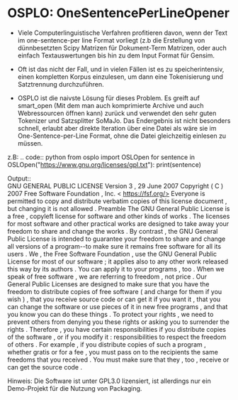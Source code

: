 OSPLO: OneSentencePerLineOpener
===============================

- Viele Computerlinguistische Verfahren profitieren davon, wenn der Text im one-sentence-per line Format vorliegt (z.b die Erstellung von dünnbesetzten Scipy Matrizen für Dokument-Term Matrizen, oder auch einfach Textauswertungen bis hin zu dem Input Format für Gensim.

- Oft ist das nicht der Fall, und in vielen Fällen ist es zu speicherintensiv, einen kompletten Korpus einzulesen, um dann eine Tokenisierung und Satztrennung durchzuführen.

- OSPLO ist die naivste Lösung für dieses Problem.
Es greift auf smart_open (Mit dem man auch komprimierte Archive und auch Webressourcen öffnen kann) zurück und verwendet den sehr guten Tokenizer und Satzsplitter SoMaJo.
Das Endergebnis ist nicht besonders schnell, erlaubt aber direkte Iteration über eine Datei als wäre sie im One-Sentence-per-Line Format, ohne die Datei gleichzeitig einlesen zu müssen.

z.B:
.. code:: python
    from osplo import OSLOpen
    for sentence in OSLOpen("https://www.gnu.org/licenses/gpl.txt"): 
        print(sentence) 

Output::                                                                                                                                                                                               
    GNU GENERAL PUBLIC LICENSE Version 3 , 29 June 2007 Copyright ( C ) 2007 Free Software Foundation , Inc. < https://fsf.org/> Everyone is permitted to copy and distribute verbatim copies of this license document , but changing it is not allowed .
    Preamble The GNU General Public License is a free , copyleft license for software and other kinds of works .
    The licenses for most software and other practical works are designed to take away your freedom to share and change the works .
    By contrast , the GNU General Public License is intended to guarantee your freedom to share and change all versions of a program--to make sure it remains free software for all its users .
    We , the Free Software Foundation , use the GNU General Public License for most of our software ; it applies also to any other work released this way by its authors .
    You can apply it to your programs , too .
    When we speak of free software , we are referring to freedom , not price .
    Our General Public Licenses are designed to make sure that you have the freedom to distribute copies of free software ( and charge for them if you wish ) , that you receive source code or can get it if you want it , that you can change the software or use pieces of it in new free programs , and that you know you can do these things .
    To protect your rights , we need to prevent others from denying you these rights or asking you to surrender the rights .
    Therefore , you have certain responsibilities if you distribute copies of the software , or if you modify it : responsibilities to respect the freedom of others .
    For example , if you distribute copies of such a program , whether gratis or for a fee , you must pass on to the recipients the same freedoms that you received .
    You must make sure that they , too , receive or can get the source code .


Hinweis:
Die Software ist unter GPL3.0 lizensiert, ist allerdings nur ein Demo-Projekt für die Nutzung von Packaging.
